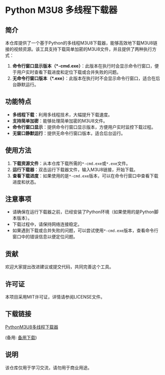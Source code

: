 # Python M3U8 多线程下载器

## 简介

本仓库提供了一个基于Python的多线程M3U8下载器，能够高效地下载M3U8链接的视频资源。该工具支持下载简单加密的M3U8文件，并且提供了两种执行方式：

1. **命令行窗口显示版本（*-cmd.exe）**：此版本在执行时会显示命令行窗口，便于用户实时查看下载进度和定位下载或合并失败的问题。
2. **无命令行窗口版本（*.exe）**：此版本在执行时不会显示命令行窗口，适合在后台静默运行。

## 功能特点

- **多线程下载**：利用多线程技术，大幅提升下载速度。
- **支持简单加密**：能够处理简单加密的M3U8文件。
- **命令行窗口显示**：提供命令行窗口显示版本，方便用户实时监控下载过程。
- **无窗口静默运行**：提供无命令行窗口版本，适合后台运行。

## 使用方法

1. **下载资源文件**：从本仓库下载所需的`*-cmd.exe`或`*.exe`文件。
2. **运行下载器**：双击运行下载器文件，输入M3U8链接，开始下载。
3. **查看下载进度**：如果使用的是`*-cmd.exe`版本，可以在命令行窗口中查看下载进度和状态。

## 注意事项

- 请确保在运行下载器之前，已经安装了Python环境（如果使用的是Python脚本版本）。
- 下载过程中，请保持网络连接稳定。
- 如果遇到下载或合并失败的问题，可以尝试使用`*-cmd.exe`版本，查看命令行窗口中的错误信息以便定位问题。

## 贡献

欢迎大家提出改进建议或提交代码，共同完善这个工具。

## 许可证

本项目采用MIT许可证，详情请参阅LICENSE文件。

## 下载链接
[PythonM3U8多线程下载器](https://pan.quark.cn/s/4b543534dcef) 

(备用: [备用下载](https://pan.baidu.com/s/1p6BGSqQWnOJf5Hv70CXFIg?pwd=1234))

## 说明

该仓库仅用于学习交流，请勿用于商业用途。
